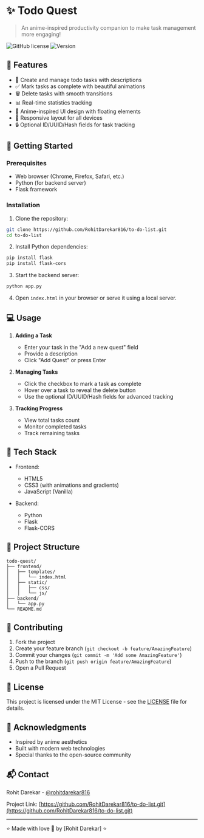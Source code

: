 # ✨ Todo Quest

> An anime-inspired productivity companion to make task management more engaging!

![GitHub license](https://img.shields.io/badge/license-MIT-blue.svg)
![Version](https://img.shields.io/badge/version-1.0.0-green.svg)

## 🌟 Features

- 🎯 Create and manage todo tasks with descriptions
- ✅ Mark tasks as complete with beautiful animations
- 🗑️ Delete tasks with smooth transitions
- 📊 Real-time statistics tracking
- 🎨 Anime-inspired UI design with floating elements
- 💫 Responsive layout for all devices
- 🔒 Optional ID/UUID/Hash fields for task tracking

## 🚀 Getting Started

### Prerequisites

- Web browser (Chrome, Firefox, Safari, etc.)
- Python (for backend server)
- Flask framework

### Installation

1. Clone the repository:
```bash
git clone https://github.com/RohitDarekar816/to-do-list.git
cd to-do-list
```

2. Install Python dependencies:
```bash
pip install flask
pip install flask-cors
```

3. Start the backend server:
```bash
python app.py
```

4. Open `index.html` in your browser or serve it using a local server.

## 💻 Usage

1. **Adding a Task**
   - Enter your task in the "Add a new quest" field
   - Provide a description
   - Click "Add Quest" or press Enter

2. **Managing Tasks**
   - Click the checkbox to mark a task as complete
   - Hover over a task to reveal the delete button
   - Use the optional ID/UUID/Hash fields for advanced tracking

3. **Tracking Progress**
   - View total tasks count
   - Monitor completed tasks
   - Track remaining tasks

## 🎨 Tech Stack

- Frontend:
  - HTML5
  - CSS3 (with animations and gradients)
  - JavaScript (Vanilla)
  
- Backend:
  - Python
  - Flask
  - Flask-CORS

## 🔧 Project Structure

```
todo-quest/
├── frontend/
│   ├── templates/
│   │   └── index.html
│   ├── static/
│   │   ├── css/
│   │   └── js/
├── backend/
│   └── app.py
└── README.md
```

## 🤝 Contributing

1. Fork the project
2. Create your feature branch (`git checkout -b feature/AmazingFeature`)
3. Commit your changes (`git commit -m 'Add some AmazingFeature'`)
4. Push to the branch (`git push origin feature/AmazingFeature`)
5. Open a Pull Request

## 📝 License

This project is licensed under the MIT License - see the [LICENSE](LICENSE) file for details.

## 🙏 Acknowledgments

- Inspired by anime aesthetics
- Built with modern web technologies
- Special thanks to the open-source community

## 📬 Contact

Rohit Darekar - [@rohitdarekar816](mailto:rohitdarekar816@gmail.com)

Project Link: [https://github.com/RohitDarekar816/to-do-list.git](https://github.com/RohitDarekar816/to-do-list.git)

---
⭐️ Made with love 💞 by [Rohit Darekar] ⭐️